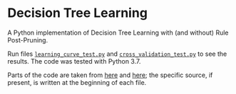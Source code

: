 # Decision Tree Learning

A Python implementation of Decision Tree Learning with (and without) Rule Post-Pruning.

Run files [`learning_curve_test.py`](src/learning_curve_test.py) and 
[`cross_validation_test.py`](src/cross_validation_test.py) to see the results. The code was tested with Python 3.7.

Parts of the code are taken from [here](https://github.com/aimacode/aima-python) and 
[here](http://aima.cs.berkeley.edu/python/readme.html);
the specific source, if present, is written at the beginning of each file.
